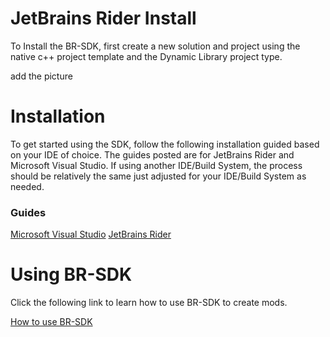 # JetBrains Rider Install

To Install the BR-SDK, first create a new solution and project using the native c++ project template and the Dynamic Library project type.

add the picture


# Installation

To get started using the SDK, follow the following installation guided based on your IDE of choice. The guides posted are for JetBrains Rider and Microsoft Visual Studio. If using another IDE/Build System, the process should be relatively the same just adjusted for your IDE/Build System as needed.

### Guides

[Microsoft Visual Studio](https://github.com/tubaplayerdis/BR-SDK/blob/main/Install-VS.MD)
[JetBrains Rider](https://github.com/tubaplayerdis/BR-SDK/blob/main/Install-Rider.MD)

# Using BR-SDK

Click the following link to learn how to use BR-SDK to create mods.

[How to use BR-SDK](ttps://github.com/tubaplayerdis/BR-SDK/blob/main/UsingBRSDK.MD)

